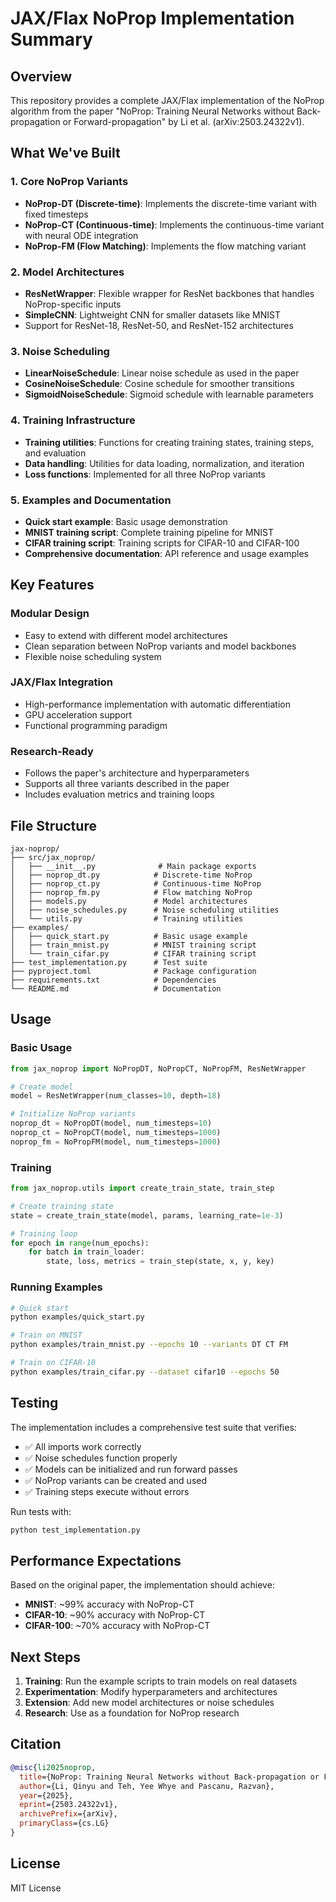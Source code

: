 # JAX/Flax NoProp Implementation Summary

## Overview

This repository provides a complete JAX/Flax implementation of the NoProp algorithm from the paper "NoProp: Training Neural Networks without Back-propagation or Forward-propagation" by Li et al. (arXiv:2503.24322v1).

## What We've Built

### 1. Core NoProp Variants

- **NoProp-DT (Discrete-time)**: Implements the discrete-time variant with fixed timesteps
- **NoProp-CT (Continuous-time)**: Implements the continuous-time variant with neural ODE integration
- **NoProp-FM (Flow Matching)**: Implements the flow matching variant

### 2. Model Architectures

- **ResNetWrapper**: Flexible wrapper for ResNet backbones that handles NoProp-specific inputs
- **SimpleCNN**: Lightweight CNN for smaller datasets like MNIST
- Support for ResNet-18, ResNet-50, and ResNet-152 architectures

### 3. Noise Scheduling

- **LinearNoiseSchedule**: Linear noise schedule as used in the paper
- **CosineNoiseSchedule**: Cosine schedule for smoother transitions
- **SigmoidNoiseSchedule**: Sigmoid schedule with learnable parameters

### 4. Training Infrastructure

- **Training utilities**: Functions for creating training states, training steps, and evaluation
- **Data handling**: Utilities for data loading, normalization, and iteration
- **Loss functions**: Implemented for all three NoProp variants

### 5. Examples and Documentation

- **Quick start example**: Basic usage demonstration
- **MNIST training script**: Complete training pipeline for MNIST
- **CIFAR training script**: Training scripts for CIFAR-10 and CIFAR-100
- **Comprehensive documentation**: API reference and usage examples

## Key Features

### Modular Design
- Easy to extend with different model architectures
- Clean separation between NoProp variants and model backbones
- Flexible noise scheduling system

### JAX/Flax Integration
- High-performance implementation with automatic differentiation
- GPU acceleration support
- Functional programming paradigm

### Research-Ready
- Follows the paper's architecture and hyperparameters
- Supports all three variants described in the paper
- Includes evaluation metrics and training loops

## File Structure

```
jax-noprop/
├── src/jax_noprop/
│   ├── __init__.py              # Main package exports
│   ├── noprop_dt.py            # Discrete-time NoProp
│   ├── noprop_ct.py            # Continuous-time NoProp
│   ├── noprop_fm.py            # Flow matching NoProp
│   ├── models.py               # Model architectures
│   ├── noise_schedules.py      # Noise scheduling utilities
│   └── utils.py                # Training utilities
├── examples/
│   ├── quick_start.py          # Basic usage example
│   ├── train_mnist.py          # MNIST training script
│   └── train_cifar.py          # CIFAR training script
├── test_implementation.py      # Test suite
├── pyproject.toml              # Package configuration
├── requirements.txt            # Dependencies
└── README.md                   # Documentation
```

## Usage

### Basic Usage

```python
from jax_noprop import NoPropDT, NoPropCT, NoPropFM, ResNetWrapper

# Create model
model = ResNetWrapper(num_classes=10, depth=18)

# Initialize NoProp variants
noprop_dt = NoPropDT(model, num_timesteps=10)
noprop_ct = NoPropCT(model, num_timesteps=1000)
noprop_fm = NoPropFM(model, num_timesteps=1000)
```

### Training

```python
from jax_noprop.utils import create_train_state, train_step

# Create training state
state = create_train_state(model, params, learning_rate=1e-3)

# Training loop
for epoch in range(num_epochs):
    for batch in train_loader:
        state, loss, metrics = train_step(state, x, y, key)
```

### Running Examples

```bash
# Quick start
python examples/quick_start.py

# Train on MNIST
python examples/train_mnist.py --epochs 10 --variants DT CT FM

# Train on CIFAR-10
python examples/train_cifar.py --dataset cifar10 --epochs 50
```

## Testing

The implementation includes a comprehensive test suite that verifies:

- ✅ All imports work correctly
- ✅ Noise schedules function properly
- ✅ Models can be initialized and run forward passes
- ✅ NoProp variants can be created and used
- ✅ Training steps execute without errors

Run tests with:
```bash
python test_implementation.py
```

## Performance Expectations

Based on the original paper, the implementation should achieve:

- **MNIST**: ~99% accuracy with NoProp-CT
- **CIFAR-10**: ~90% accuracy with NoProp-CT  
- **CIFAR-100**: ~70% accuracy with NoProp-CT

## Next Steps

1. **Training**: Run the example scripts to train models on real datasets
2. **Experimentation**: Modify hyperparameters and architectures
3. **Extension**: Add new model architectures or noise schedules
4. **Research**: Use as a foundation for NoProp research

## Citation

```bibtex
@misc{li2025noprop,
  title={NoProp: Training Neural Networks without Back-propagation or Forward-propagation},
  author={Li, Qinyu and Teh, Yee Whye and Pascanu, Razvan},
  year={2025},
  eprint={2503.24322v1},
  archivePrefix={arXiv},
  primaryClass={cs.LG}
}
```

## License

MIT License
